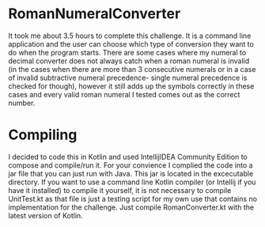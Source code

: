 # RomanNumeralConverter
It took me about 3.5 hours to complete this challenge. It is a command line application and the user can choose which type of conversion they want to do when the program starts. There are some cases where my numeral to decimal converter does not always catch when a roman numeral is invalid (in the cases when there are more than 3 consecutive numerals or in a case of invalid subtractive numeral precedence- single numeral precedence is checked for though), however it still adds up the symbols correctly in these cases and every valid roman numeral I tested comes out as the correct number. 

# Compiling
I decided to code this in Kotlin and used IntellijIDEA Community Edition to compose and compile/run it. For your convience I complied the code into a jar file that you can just run with Java. This jar is located in the excecutable directory. If you want to use a command line Kotlin compiler (or Intellij if you have it installed) to compile it yourself, it is not necessary to compile UnitTest.kt as that file is just a testing script for my own use that contains no implementation for the challenge. Just compile RomanConverter.kt with the latest version of Kotlin.

